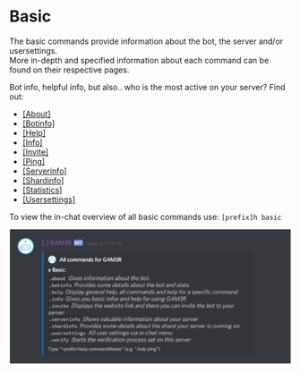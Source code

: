 # Basic

The basic commands provide information about the bot, the server and/or usersettings.  
More in-depth and specified information about each command can be found on their respective pages.

Bot info, helpful info, but also.. who is the most active on your server? Find out:

* [\[About\]](about.md)
* [\[Botinfo\]](botinfo.md)
* [\[Help\]](https://github.com/pedall/g4m3r-wiki/tree/e02c9f1e99118cbc5606efe0a929aec2ad537940/commands/admin/saverole/help.md)
* [\[Info\]](info.md)
* [\[Invite\]](invite.md)
* [\[Ping\]](ping.md)
* [\[Serverinfo\]](serverinfo.md)
* [\[Shardinfo\]](shardinfo.md)
* [\[Statistics\]](statistics.md)
* [\[Usersettings\]](usersettings.md)

To view the in-chat overview of all basic commands use: `[prefix]h basic`

![](../../.gitbook/assets/image%20%2870%29.png)

